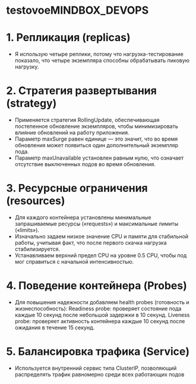 # testovoeMINDBOX_DEVOPS
# 1. Репликация (replicas)
- Я использую четыре реплики, потому что нагрузка-тестирование показало, что четыре экземпляра способны обрабатывать пиковую нагрузку.
# 2. Стратегия развертывания (strategy)
- Применяется стратегия RollingUpdate, обеспечивающая постепенное обновление экземпляров, чтобы минимизировать влияние обновлений на работу приложения.
- Параметр maxSurge равен единице — это значит, что во время обновления может появиться один дополнительный экземпляр пода.
- Параметр maxUnavailable установлен равным нулю, что означает отсутствие выключенных подов во время обновления.
# 3. Ресурсные ограничения (resources)
- Для каждого контейнера установлены минимальные запрашиваемые ресурсы («requests») и максимальные лимиты («limits»).
- Изначально задаем низкое значение CPU и памяти для стабильной работы, учитывая факт, что после первого скачка нагрузка стабилизируется.
- Устанавливаем верхний предел CPU на уровне 0.5 CPU, чтобы под мог справиться с начальной интенсивностью.
# 4. Поведение контейнера (Probes)
- Для повышения надежности добавляем health probes (готовность и жизнеспособность):
    Readiness probe: проверяет состояние пода каждые 10 секунд после небольшой задержки в 10 секунд.
    Liveness probe: проверяет активность контейнера каждые 10 секунд после ожидания в течение 15 секунд.
# 5. Балансировка трафика (Service)
- Используется внутренний сервис типа ClusterIP, позволяющий распределять трафик равномерно среди всех работающих подов

